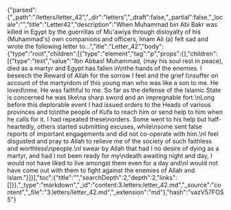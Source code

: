 {"parsed":{"_path":"/letters/letter_42","_dir":"letters","_draft":false,"_partial":false,"_locale":"","title":"Letter42","description":"When Muhammad bin Abi Bakr was killed in Egypt by the guerrillas of Mu'awiya through disloyalty of his (Muhammad's) own companions and officers, Imam Ali (a) felt sad and wrote the following letter to...","itle":"Letter_42","body":{"type":"root","children":[{"type":"element","tag":"p","props":{},"children":[{"type":"text","value":"Ibn Abbas! Muhammad, (may his soul rest in peace), died as a martyr and Egypt has fallen in\nthe hands of the enemies. I beseech the Reward of Allah for the sorrow I feel and the grief I\nsuffer on account of the martyrdom of this young man who was like a son to me. He loved\nme. He was faithful to me. So far as the defense of the Islamic State is concerned he was like\na sharp sword and an impregnable fort.\nLong before this deplorable event I had issued orders to the Heads of various provinces and to\nthe people of Kufa to reach him or send help to him when he calls for it. I had repeated these\norders. Some went to his help but half-heartedly, others started submitting excuses, while\nsome sent false reports of important engagements and did not co-operate with him.\nI feel disgusted and pray to Allah to relieve me of the society of such faithless and worthless\npeople.\nI swear by Allah that had I no desire of dying as a martyr, and had I not been ready for my\ndeath awaiting night and day, I would not have liked to live amongst them even for a day and\nI would not have come out with them to fight against the enemies of Allah and Islam."}]}],"toc":{"title":"","searchDepth":2,"depth":2,"links":[]}},"_type":"markdown","_id":"content:3.letters:letter_42.md","_source":"content","_file":"3.letters/letter_42.md","_extension":"md"},"hash":"vazV57FOS5"}